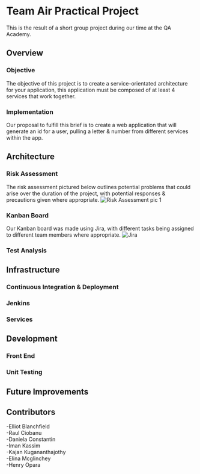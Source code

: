 # Team Air Practical Project
This is the result of a short group project during our time at the QA Academy.

## Overview

### Objective

The objective of this project is to create a service-orientated architecture for your application, this application must be composed of at least 4 services that work together.

### Implementation

Our proposal to fulfill this brief is to create a web application that will generate an id for a user, pulling a letter & number from different services within the app.

## Architecture

### Risk Assessment

The risk assessment pictured below outlines potential problems that could arise over the duration of the project, with potential responses & precautions given where appropriate. 
![Risk Assessment pic 1](https://user-images.githubusercontent.com/104357764/179954231-5ade16f9-ebda-46ba-8009-d4df75b3eccb.PNG)



### Kanban Board

Our Kanban board was made using Jira, with different tasks being assigned to different team members where appropriate.
![Jira](https://user-images.githubusercontent.com/104357764/179972341-9de2b9a6-8065-4cd6-90e2-e2766acc8b9a.PNG)


### Test Analysis

## Infrastructure

### Continuous Integration & Deployment 

### Jenkins

### Services

## Development

### Front End

### Unit Testing

## Future Improvements


## Contributors

-Elliot Blanchfield \
-Raul Ciobanu \
-Daniela Constantin \
-Iman Kassim \
-Kajan Kugananthajothy \
-Elina Mcglinchey \
-Henry Opara
